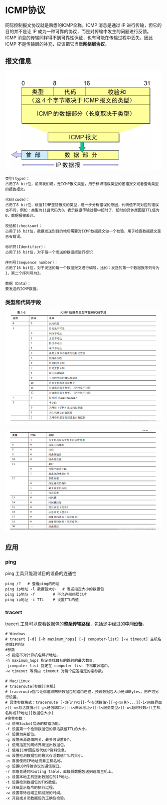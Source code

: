 # ICMP协议

网际控制报文协议就是熟悉的ICMP全称。ICMP 消息是通过 IP 进行传输，但它的目的并不是让 IP 成为一种可靠的协议，而是对传输中发生的问题进行反馈。ICMP 消息的传输同样得不到可靠性保证，也有可能在传输过程中丢失。因此 ICMP 不是传输层的补充，应该把它当做**网络层协议**。

## 报文信息

![](images/network_icmp_packet.png)

```
类型(type)：
占用了8 bit位，前面我们说，是ICMP报文类型，用于标识错误类型的差错报文或者查询类型的报告报文。

代码(code)：
占用了8 bit位，根据ICMP差错报文的类型，进一步分析错误的原因，代码值不同对应的错误也不同，例如：类型为11且代码为0，表示数据传输过程中超时了，超时的具体原因是TTL值为0，数据报被丢弃。

校验和(checksum)：
占用了16 bit位，数据发送到目的地后需要对ICMP数据报文做一个校验，用于检查数据报文是否有错误。

标识符(Identifier)：
占用了16 bit位，对于每一个发送的数据报进行标识

序列号(Sequence number)：
占用了16 bit位，对于发送的每一个数据报文进行编号，比如：发送的第一个数据报序列号为1，第二个序列号为2。

数据（Data）：
要发送的ICMP数据。
```

### 类型和代码字段

![](images/network_icmp_type_code_1.png)

![](images/network_icmp_type_code_2.png)

## 应用

### ping

ping 工具只能测试目的设备的连通性

```shell
ping /?   # 查看ping的用法
ping ip地址 -l 数据包大小   # 发送指定大小的数据包
ping ip地址 -f        # 不允许网络层分片
ping ip地址 -i TTL    # 设置TTL的值
```

### tracert

tracert 工具可以查看数据包的**整条传输路径**，包括途中经过的**中间设备**。

```shell
# Windows
# tracert [-d] [-h maximum_hops] [-j computer-list] [-w timeout] 主机名称或IP地址
#参数
-d 指定不对计算机名解析地址。
-h maximum_hops 指定查找目标的跳转的最大数目。
-jcomputer-list 指定在 computer-list 中松散源路由。
-w timeout 等待由 timeout 对每个应答指定的毫秒数。

# Mac/Linux
# traceroute[参数][主机]
# traceroute指令让你追踪网络数据包的路由途径，预设数据包大小是40Bytes，用户可另行设置。
# 具体参数格式：traceroute [-dFlnrvx][-f<存活数值>][-g<网关>...][-i<网络界面>][-m<存活数值>][-p<通信端口>][-s<来源地址>][-t<服务类型>][-w<超时秒数>][主机名称或IP地址][数据包大小]
#命令参数：
-d 使用Socket层级的排错功能。
-f 设置第一个检测数据包的存活数值TTL的大小。
-F 设置勿离断位。
-g 设置来源路由网关，最多可设置8个。
-i 使用指定的网络界面送出数据包。
-I 使用ICMP回应取代UDP资料信息。
-m 设置检测数据包的最大存活数值TTL的大小。
-n 直接使用IP地址而非主机名称。
-p 设置UDP传输协议的通信端口。
-r 忽略普通的Routing Table，直接将数据包送到远端主机上。
-s 设置本地主机送出数据包的IP地址。
-t 设置检测数据包的TOS数值。
-v 详细显示指令的执行过程。
-w 设置等待远端主机回报的时间。
-x 开启或关闭数据包的正确性检验。
```

